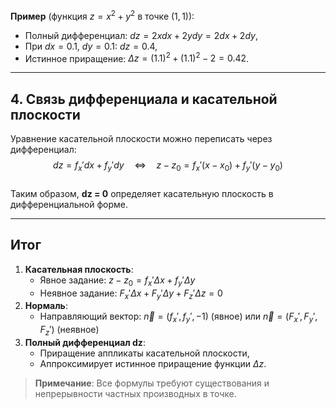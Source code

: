 
**Пример** (функция $z = x^2 + y^2$ в точке $(1,1)$):  
- Полный дифференциал: $dz = 2x  dx + 2y  dy = 2dx + 2dy$,  
- При $dx = 0.1$, $dy = 0.1$: $dz = 0.4$,  
- Истинное приращение: $\Delta z = (1.1)^2 + (1.1)^2 - 2 = 0.42$.  

---

## 4. **Связь дифференциала и касательной плоскости**  
Уравнение касательной плоскости можно переписать через дифференциал:  
$$
dz = f_x' dx + f_y' dy \quad \iff \quad z - z_0 = f_x'(x - x_0) + f_y'(y - y_0)
$$  
Таким образом, **dz = 0** определяет касательную плоскость в дифференциальной форме.

---

## Итог  
1. **Касательная плоскость**:  
   - Явное задание: $z - z_0 = f_x' \Delta x + f_y' \Delta y$  
   - Неявное задание: $F_x' \Delta x + F_y' \Delta y + F_z' \Delta z = 0$  
1. **Нормаль**:  
   - Направляющий вектор: $\vec{n} = (f_x', f_y', -1)$ (явное) или $\vec{n} = (F_x', F_y', F_z')$ (неявное)  
1. **Полный дифференциал dz**:  
   - Приращение аппликаты касательной плоскости,  
   - Аппроксимирует истинное приращение функции $\Delta z$.  

> **Примечание**: Все формулы требуют существования и непрерывности частных производных в точке.